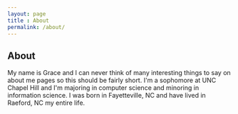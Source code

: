 ```yaml
---
layout: page
title : About
permalink: /about/
---
```


<h2>About</h2>
<p>My name is Grace and I can never think of many interesting things to say on about me pages so this should be fairly short. I'm a sophomore at UNC Chapel Hill and I'm majoring in computer science and minoring in information science. I was born in Fayetteville, NC and have lived in Raeford, NC my entire life. </p>
<br>
